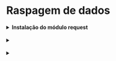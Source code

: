 # Raspagem de dados

<details>
<summary><strong> Instalação do módulo request </strong></summary>

### Requisições web

A comunicação com servidores HTTP e HTTPS se dá através de requisições, nas quais utilizamos o verbo para indicar que tipo de ação deve ser tomada para um dado recurso. Devemos informar na requisição em qual recurso estamos atuando e no cabeçalho passamos algumas informações que podem ser importantes, como o tipo de resposta aceita ou o tipo de conteúdo sendo enviado.

O Python possui um pacote para lidar com o protocolo HTTP o urllib, porém seu uso é mais verboso. Por isso vamos utilizar a biblioteca requests, que possui uma interface mais amigável e é bem difundida na comunidade.

Você já pode instalar a requests dentro de um ambiente virtual, com os seguintes comandos:

```bash
python3 -m venv .venv && source .venv/bin/activate
python3 -m pip install requests
```

Abaixo vamos ver alguns exemplos de como utilizar a biblioteca requests:

```bash
import requests


# Requisição do tipo GET
response = requests.get("https://www.betrybe.com/")
print(response.status_code)  # código de status
print(response.headers["Content-Type"])  # conteúdo no formato html

# Conteúdo recebido da requisição
print(response.text)

# Bytes recebidos como resposta
print(response.content)

# Requisição do tipo post
response = requests.post("http://httpbin.org/post", data="some content")
print(response.text)

# Requisição enviando cabeçalho (header)
response = requests.get("http://httpbin.org/get", headers={"Accept": "application/json"})
print(response.text)

# Requisição a recurso binário
response = requests.get("http://httpbin.org/image/png")
print(response.content)

# Recurso JSON
response = requests.get("http://httpbin.org/get")
# Equivalente ao json.loads(response.content)
print(response.json())

# Podemos também pedir que a resposta lance uma exceção caso o status não seja OK
response = requests.get("http://httpbin.org/status/404")
response.raise_for_status()
```

```bash
```

</details>
</br>

<details>
<summary><strong>  </strong></summary>


```bash
```

```bash
```

```bash
```

</details>
</br>

<details>
<summary><strong>  </strong></summary>


```bash
```

```bash
```

```bash
```

</details>
</br>